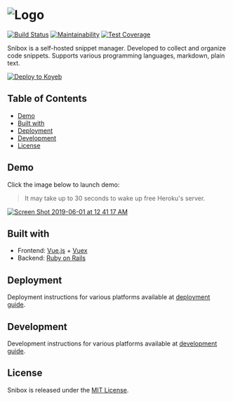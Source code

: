 ![Logo](https://user-images.githubusercontent.com/312873/35063615-acf68302-fbd8-11e7-91c5-0b3b6f5966c4.png)
=
[![Build Status](https://semaphoreci.com/api/v1/snibox/snibox/branches/master/badge.svg)](https://semaphoreci.com/snibox/snibox)
[![Maintainability](https://api.codeclimate.com/v1/badges/dde7ef3c752b360accc4/maintainability)](https://codeclimate.com/github/snibox/snibox/maintainability) 
[![Test Coverage](https://api.codeclimate.com/v1/badges/dde7ef3c752b360accc4/test_coverage)](https://codeclimate.com/github/snibox/snibox/test_coverage) 

Snibox is a self-hosted snippet manager.
Developed to collect and organize code snippets.
Supports various programming languages, markdown, plain text. 

[![Deploy to Koyeb](https://www.koyeb.com/static/images/deploy/button.svg)](https://app.koyeb.com/deploy?name=snibox-app&type=docker&image=1182872360%2Fsnibox-app%3Alatest&instance_type=free&regions=was&instances_min=0&env%5BDB_HOST%5D=&env%5BDB_NAME%5D=&env%5BDB_PASS%5D=&env%5BDB_PORT%5D=&env%5BDB_USER%5D=&env%5BFORCE_SSL%5D=false&env%5BRACK_ENV%5D=production&env%5BRAILS_ENV%5D=production&env%5BRAILS_SERVE_STATIC_FILES%5D=true&ports=80%3Bhttp%3B%2F&hc_protocol%5B80%5D=tcp&hc_grace_period%5B80%5D=5&hc_interval%5B80%5D=30&hc_restart_limit%5B80%5D=3&hc_timeout%5B80%5D=5&hc_path%5B80%5D=%2F&hc_method%5B80%5D=get)

## Table of Contents
- [Demo](#demo)
- [Built with](#built-with)
- [Deployment](#deployment)    
- [Development](#development)
- [License](#license)

## Demo
Click the image below to launch demo:
> It may take up to 30 seconds to wake up free Heroku's server.

[![Screen Shot 2019-06-01 at 12 41 17 AM](https://user-images.githubusercontent.com/312873/58736419-6fb03580-8406-11e9-9ae3-986596e0e462.png)](https://snibox-demo.herokuapp.com/)

## Built with
* Frontend: [Vue.js](https://vuejs.org/) + [Vuex](https://vuex.vuejs.org/)
* Backend: [Ruby on Rails](https://rubyonrails.org/)

## Deployment
Deployment instructions for various platforms available at 
[deployment guide](https://snibox.github.io/docs/deployment.html).

## Development
Development instructions for various platforms available at 
[development guide](https://snibox.github.io/docs/development.html).

## License
Snibox is released under the [MIT License](https://opensource.org/licenses/MIT).
